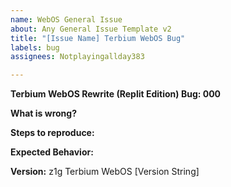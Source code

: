 ```yaml
---
name: WebOS General Issue
about: Any General Issue Template v2
title: "[Issue Name] Terbium WebOS Bug"
labels: bug
assignees: Notplayingallday383

---
```


**Terbium WebOS Rewrite (Replit Edition) Bug: 000**

**What is wrong?** 

**Steps to reproduce:** 

**Expected Behavior:** 

**Version:** z1g Terbium WebOS [Version String]
